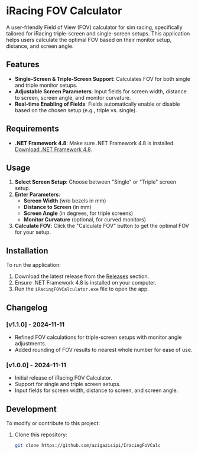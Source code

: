 # iRacing FOV Calculator

A user-friendly Field of View (FOV) calculator for sim racing, specifically tailored for iRacing triple-screen and single-screen setups. This application helps users calculate the optimal FOV based on their monitor setup, distance, and screen angle.

## Features

- **Single-Screen & Triple-Screen Support**: Calculates FOV for both single and triple monitor setups.
- **Adjustable Screen Parameters**: Input fields for screen width, distance to screen, screen angle, and monitor curvature.
- **Real-time Enabling of Fields**: Fields automatically enable or disable based on the chosen setup (e.g., triple vs. single).


## Requirements

- **.NET Framework 4.8**: Make sure .NET Framework 4.8 is installed. [Download .NET Framework 4.8](https://dotnet.microsoft.com/download/dotnet-framework/thank-you/net48-web-installer).

## Usage

1. **Select Screen Setup**: Choose between "Single" or "Triple" screen setup.
2. **Enter Parameters**:
   - **Screen Width** (w/o bezels in mm)
   - **Distance to Screen** (in mm)
   - **Screen Angle** (in degrees, for triple screens)
   - **Monitor Curvature** (optional, for curved monitors)
3. **Calculate FOV**: Click the "Calculate FOV" button to get the optimal FOV for your setup.

## Installation

To run the application:
1. Download the latest release from the [Releases](https://github.com/azigazisipi/IracingFoVCalc/releases/tag/1.0.0) section.
2. Ensure .NET Framework 4.8 is installed on your computer.
3. Run the `iRacingFOVCalculator.exe` file to open the app.

## Changelog

### [v1.1.0] - 2024-11-11
- Refined FOV calculations for triple-screen setups with monitor angle adjustments.
- Added rounding of FOV results to nearest whole number for ease of use.

### [v1.0.0] - 2024-11-11
- Initial release of iRacing FOV Calculator.
- Support for single and triple screen setups.
- Input fields for screen width, distance to screen, and screen angle.

## Development

To modify or contribute to this project:
1. Clone this repository:
   ```bash
   git clone https://github.com/azigazisipi/IracingFoVCalc

